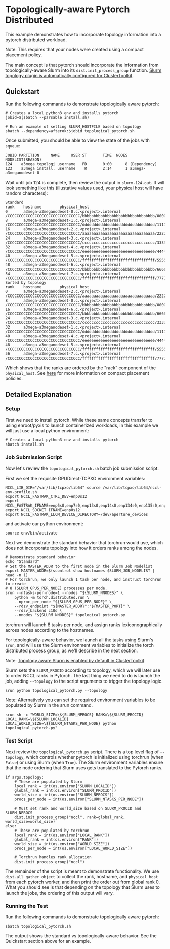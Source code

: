 
# Topologically-aware Pytorch Distributed

This example demonstrates how to incorporate topology information into a
pytorch distributed workload.

Note: This requires that your nodes were created using a compact placement
policy.

The main concept is that pytorch should incorporate the information from topologically-aware Slurm into its `dist.init_process_group` function. [Slurm topology plugin is automatically configured for ClusterToolkit](https://github.com/GoogleCloudPlatform/cluster-toolkit/blob/main/docs/slurm-topology.md).

## Quickstart

Run the following commands to demonstrate topologically aware pytorch:

    # Creates a local python3 env and installs pytorch
    jobid=$(sbatch --parsable install.sh)

    # Run an example of setting SLURM_HOSTFILE based on topology
    sbatch --dependency=afterok:$jobid topological_pytorch.sh

Once submitted, you should be able to view the state of the jobs with `squeue`:

    JOBID PARTITION     NAME     USER ST       TIME  NODES NODELIST(REASON)
    124    a3mega topologi username   PD       0:00      8 (Dependency)
    123    a3mega install. username    R       2:14      1 a3mega-a3meganodeset-0

Wait until job 124 is complete, then review the output in `slurm-124.out`.  It
will look something like this (illustative values used, your physical host will
have random characters):

    Standard
    rank    hostname        physical_host
    0       a3mega-a3meganodeset-0.c.<project>.internal      /CCCCCCCCCCCCCCCCCCCCCCCCCCCCCCCC/bbbbbbbbbbbbbbbbbbbbbbbbbbbbbbbb/00000000000000000000000000000000
    8       a3mega-a3meganodeset-1.c.<project>.internal      /CCCCCCCCCCCCCCCCCCCCCCCCCCCCCCCC/dddddddddddddddddddddddddddddddd/11111111111111111111111111111111
    16      a3mega-a3meganodeset-2.c.<project>.internal      /CCCCCCCCCCCCCCCCCCCCCCCCCCCCCCCC/aaaaaaaaaaaaaaaaaaaaaaaaaaaaaaaa/22222222222222222222222222222222
    24      a3mega-a3meganodeset-3.c.<project>.internal      /CCCCCCCCCCCCCCCCCCCCCCCCCCCCCCCC/cccccccccccccccccccccccccccccccc/33333333333333333333333333333333
    32      a3mega-a3meganodeset-4.c.<project>.internal      /CCCCCCCCCCCCCCCCCCCCCCCCCCCCCCCC/eeeeeeeeeeeeeeeeeeeeeeeeeeeeeeee/44444444444444444444444444444444
    40      a3mega-a3meganodeset-5.c.<project>.internal      /CCCCCCCCCCCCCCCCCCCCCCCCCCCCCCCC/ffffffffffffffffffffffffffffffff/55555555555555555555555555555555
    48      a3mega-a3meganodeset-6.c.<project>.internal      /CCCCCCCCCCCCCCCCCCCCCCCCCCCCCCCC/bbbbbbbbbbbbbbbbbbbbbbbbbbbbbbbb/66666666666666666666666666666666
    54      a3mega-a3meganodeset-7.c.<project>.internal      /CCCCCCCCCCCCCCCCCCCCCCCCCCCCCCCC/ffffffffffffffffffffffffffffffff/77777777777777777777777777777777
    Sorted by topology
    rank    hostname        physical_host
    0       a3mega-a3meganodeset-2.c.<project>.internal      /CCCCCCCCCCCCCCCCCCCCCCCCCCCCCCCC/aaaaaaaaaaaaaaaaaaaaaaaaaaaaaaaa/22222222222222222222222222222222
    8       a3mega-a3meganodeset-0.c.<project>.internal      /CCCCCCCCCCCCCCCCCCCCCCCCCCCCCCCC/bbbbbbbbbbbbbbbbbbbbbbbbbbbbbbbb/00000000000000000000000000000000
    16      a3mega-a3meganodeset-6.c.<project>.internal      /CCCCCCCCCCCCCCCCCCCCCCCCCCCCCCCC/bbbbbbbbbbbbbbbbbbbbbbbbbbbbbbbb/66666666666666666666666666666666
    24      a3mega-a3meganodeset-3.c.<project>.internal      /CCCCCCCCCCCCCCCCCCCCCCCCCCCCCCCC/cccccccccccccccccccccccccccccccc/33333333333333333333333333333333
    32      a3mega-a3meganodeset-1.c.<project>.internal      /CCCCCCCCCCCCCCCCCCCCCCCCCCCCCCCC/dddddddddddddddddddddddddddddddd/11111111111111111111111111111111
    40      a3mega-a3meganodeset-4.c.<project>.internal      /CCCCCCCCCCCCCCCCCCCCCCCCCCCCCCCC/eeeeeeeeeeeeeeeeeeeeeeeeeeeeeeee/44444444444444444444444444444444
    48      a3mega-a3meganodeset-5.c.<project>.internal      /CCCCCCCCCCCCCCCCCCCCCCCCCCCCCCCC/ffffffffffffffffffffffffffffffff/55555555555555555555555555555555
    56      a3mega-a3meganodeset-7.c.<project>.internal      /CCCCCCCCCCCCCCCCCCCCCCCCCCCCCCCC/ffffffffffffffffffffffffffffffff/77777777777777777777777777777777

Which shows that the ranks are ordered by the "rack" component of the `physical_host`.
See [here](https://cloud.google.com/compute/docs/instances/use-compact-placement-policies#verify-vm-location)
for more information on compact placement policies.

## Detailed Explanation

### Setup

First we need to install pytorch. While these same concepts transfer to using
enroot/pyxis to launch containerized workloads, in this example we will just
use a local python environment:

    # Creates a local python3 env and installs pytorch
    sbatch install.sh

### Job Submission Script
Now let's review the `topological_pytorch.sh` batch job submission script.

First we set the requisite GPUDirect-TCPXO environment variables:

    NCCL_LIB_DIR="/var/lib/tcpxo/lib64" source /var/lib/tcpxo/lib64/nccl-env-profile.sh
    export NCCL_FASTRAK_CTRL_DEV=enp0s12
    export NCCL_FASTRAK_IFNAME=enp6s0,enp7s0,enp13s0,enp14s0,enp134s0,enp135s0,enp141s0,enp142s0
    export NCCL_SOCKET_IFNAME=enp0s12
    export NCCL_FASTRAK_LLCM_DEVICE_DIRECTORY=/dev/aperture_devices

and activate our python environment:

    source env/bin/activate

Next we demonstrate the standard behavior that torchrun would use, which does
not incorporate topology into how it orders ranks among the nodes.

    # Demonstrate standard behavior
    echo "Standard"
    # Set the MASTER_ADDR to the first node in the Slurm Job Nodelist
    export MASTER_ADDR=$(scontrol show hostnames $SLURM_JOB_NODELIST | head -n 1)
    # For torchrun, we only launch 1 task per node, and instruct torchrun to create
    # 8 (SLURM_GPUS_PER_NODE) processes per node.
    srun --ntasks-per-node=1 --nodes "${SLURM_NNODES}" \
        python -m torch.distributed.run \
        --nproc_per_node "${SLURM_GPUS_PER_NODE}" \
        --rdzv_endpoint "${MASTER_ADDR}":"${MASTER_PORT}" \
        --rdzv_backend c10d \
        --nnodes "${SLURM_NNODES}" topological_pytorch.py

torchrun will launch 8 tasks per node, and assign ranks lexiconographically
across nodes according to the hostnames.

For topologically-aware behavior, we launch all the tasks using Slurm's `srun`,
and will use the Slurm environment variables to initialize the torch distributed
process group, as we'll describe in the next section.

Note: [Topology aware Slurm is enabled by default in ClusterToolkit](https://github.com/GoogleCloudPlatform/cluster-toolkit/blob/main/docs/slurm-topology.md)

Slurm sets the `SLURM_PROCID` according to topology, which we will later use to
order NCCL ranks in Pytorch. The last thing we need to do is launch the job,
adding `--topology` to the script arguments to trigger the topology logic.

    srun python topological_pytorch.py --topology

Note: Alternatively you can set the required environment variables to be populated by Slurm in the srun command.

    srun sh -c "WORLD_SIZE=\${SLURM_NPROCS} RANK=\${SLURM_PROCID} LOCAL_RANK=\${SLURM_LOCALID} LOCAL_WORLD_SIZE=\${SLURM_NTASKS_PER_NODE} python topological_pytorch.py"

### Test Script
Next review the `topological_pytorch.py` script. There is a top level flag of
`--topology`, which controls whether pytorch is initialized using torchrun (when
`False`) or using Slurm (when `True`). The Slurm environment variables ensure
that the node ordering that Slurm uses gets translated to the Pytorch ranks.

    if args.topology:
        # These are populated by Slurm
        local_rank = int(os.environ["SLURM_LOCALID"])
        global_rank = int(os.environ["SLURM_PROCID"])
        world_size = int(os.environ["SLURM_NPROCS"])
        procs_per_node = int(os.environ["SLURM_NTASKS_PER_NODE"])

        # Must set rank and world_size based on SLURM_PROCID and SLURM_NPROCS
        dist.init_process_group("nccl", rank=global_rank, world_size=world_size)
    else:
        # These are populated by torchrun
        local_rank = int(os.environ["LOCAL_RANK"])
        global_rank = int(os.environ["RANK"])
        world_size = int(os.environ["WORLD_SIZE"])
        procs_per_node = int(os.environ["LOCAL_WORLD_SIZE"])

        # Torchrun handles rank allocation
        dist.init_process_group("nccl")

The remainder of the script is meant to demonstrate functionality. We use
`dist.all_gather_object` to collect the rank, hostname, and `physical_host` from
each pytorch worker, and then print the order out from global rank 0.  What you
should see is that depending on the topology that Slurm uses to launch the jobs,
the ordering of this output will vary.

### Running the Test

Run the following commands to demonstrate topologically aware pytorch:

    sbatch topological_pytorch.sh

The output shows the standard vs topologically-aware behavior. See
the Quickstart section above for an example.
